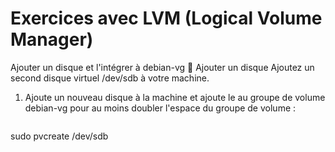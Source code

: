 # Exercices avec LVM (Logical Volume Manager)

Ajouter un disque et l'intégrer à debian-vg
🔹 Ajouter un disque
Ajoutez un second disque virtuel /dev/sdb à votre machine.


1. Ajoute un nouveau disque à la machine et ajoute le au groupe de volume debian-vg pour au moins doubler l'espace du groupe de volume :
   ```bash
  sudo pvcreate /dev/sdb
  ```





